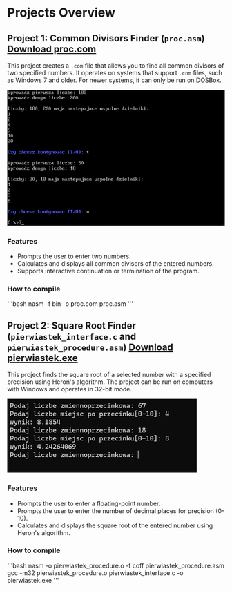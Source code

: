 # Projects Overview

## Project 1: Common Divisors Finder (`proc.asm`) [Download proc.com](https://github.com/patrykzawadzkisggw/Asambler/releases/latest/download/proc.com)

This project creates a `.com` file that allows you to find all common divisors of two specified numbers. It operates on systems that support `.com` files, such as Windows 7 and older. For newer systems, it can only be run on DOSBox.

![image](img/1.png)

### Features

- Prompts the user to enter two numbers.
- Calculates and displays all common divisors of the entered numbers.
- Supports interactive continuation or termination of the program.

### How to compile

'''bash
nasm -f bin -o proc.com proc.asm
'''

## Project 2: Square Root Finder (`pierwiastek_interface.c` and `pierwiastek_procedure.asm`) [Download pierwiastek.exe](https://github.com/patrykzawadzkisggw/Asambler/releases/latest/download/pierwiastek.exe)

This project finds the square root of a selected number with a specified precision using Heron's algorithm. The project can be run on computers with Windows and operates in 32-bit mode.

![image](img/2.png)

### Features

- Prompts the user to enter a floating-point number.
- Prompts the user to enter the number of decimal places for precision (0-10).
- Calculates and displays the square root of the entered number using Heron's algorithm.

### How to compile

'''bash
nasm -o pierwiastek_procedure.o -f coff pierwiastek_procedure.asm
gcc -m32 pierwiastek_procedure.o pierwiastek_interface.c -o pierwiastek.exe
'''